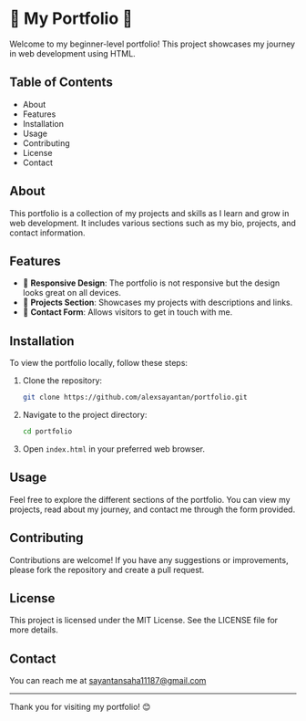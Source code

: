 # 🌟 My Portfolio 🌟

Welcome to my beginner-level portfolio! This project showcases my journey in web development using HTML.

## Table of Contents

- About
- Features
- Installation
- Usage
- Contributing
- License
- Contact

## About

This portfolio is a collection of my projects and skills as I learn and grow in web development. It includes various sections such as my bio, projects, and contact information.

## Features

- 📱 **Responsive Design**: The portfolio is not responsive but the design looks great on all devices.
- 💼 **Projects Section**: Showcases my projects with descriptions and links.
- 📧 **Contact Form**: Allows visitors to get in touch with me.

## Installation

To view the portfolio locally, follow these steps:

1. Clone the repository:
    ```bash
    git clone https://github.com/alexsayantan/portfolio.git
    ```
2. Navigate to the project directory:
    ```bash
    cd portfolio
    ```
3. Open `index.html` in your preferred web browser.

## Usage

Feel free to explore the different sections of the portfolio. You can view my projects, read about my journey, and contact me through the form provided.

## Contributing

Contributions are welcome! If you have any suggestions or improvements, please fork the repository and create a pull request.

## License

This project is licensed under the MIT License. See the LICENSE file for more details.

## Contact

You can reach me at [sayantansaha11187@gmail.com](sayantansaha11187@gmail.com)

---

Thank you for visiting my portfolio! 😊
